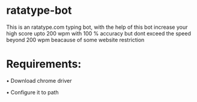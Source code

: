 # ratatype-bot
This is an ratatype.com typing bot, with the help of this bot increase your high score upto 200 wpm with 100 % accuracy but dont exceed the speed beyond 200 wpm beacause of some website restriction  

# Requirements:
•	Download chrome driver

•	Configure it to path
